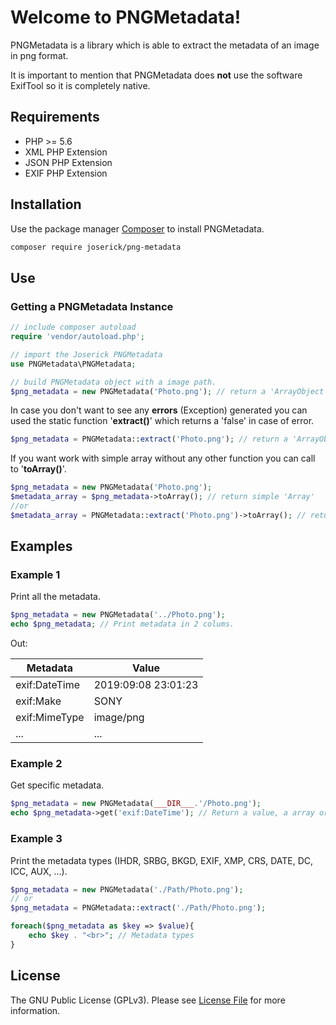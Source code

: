﻿# Welcome to PNGMetadata!

PNGMetadata is a library which is able to extract the metadata of an image in png format.

It is important to mention that PNGMetadata does **not** use the software ExifTool so it is completely native.

## Requirements
- PHP >= 5.6
- XML PHP Extension
- JSON PHP Extension
- EXIF PHP Extension

## Installation
Use the package manager [Composer](https://getcomposer.org/) to install PNGMetadata.
```bash
composer require joserick/png-metadata
```

## Use
### Getting a PNGMetadata Instance
```php
// include composer autoload
require 'vendor/autoload.php';

// import the Joserick PNGMetadata
use PNGMetadata\PNGMetadata;

// build PNGMetadata object with a image path.
$png_metadata = new PNGMetadata('Photo.png'); // return a 'ArrayObject' or 'Exception'
```
In case you don't want to see any **errors** (Exception) generated you can used the static function '**extract()**' which returns a 'false' in case of error.
```php
$png_metadata = PNGMetadata::extract('Photo.png'); // return a 'ArrayObject' or 'False'
```
If you want work with simple array without any other function you can call to '**toArray()**'.
```php
$png_metadata = new PNGMetadata('Photo.png');
$metadata_array = $png_metadata->toArray(); // return simple 'Array'
//or
$metadata_array = PNGMetadata::extract('Photo.png')->toArray(); // return simple 'Array'
```
## Examples
### Example 1
Print all the metadata.
```php
$png_metadata = new PNGMetadata('../Photo.png');
echo $png_metadata; // Print metadata in 2 colums.
```
Out:

| Metadata | Value |
|--|--|
| exif:DateTime | 2019:09:08 23:01:23 |
| exif:Make | SONY |
| exif:MimeType | image/png |
| ... | ... |
### Example 2
Get specific metadata.
```php
$png_metadata = new PNGMetadata(___DIR___.'/Photo.png');
echo $png_metadata->get('exif:DateTime'); // Return a value, a array or false.
```
### Example 3
Print the metadata types (IHDR, SRBG, BKGD, EXIF, XMP, CRS, DATE, DC, ICC, AUX, ...).
```php
$png_metadata = new PNGMetadata('./Path/Photo.png');
// or
$png_metadata = PNGMetadata::extract('./Path/Photo.png');

foreach($png_metadata as $key => $value){
	echo $key . "<br>"; // Metadata types
}
```
## License

The GNU Public License (GPLv3). Please see [License File](https://github.com/joserick/PNGMetadata/blob/master/LICENSE) for more information.

